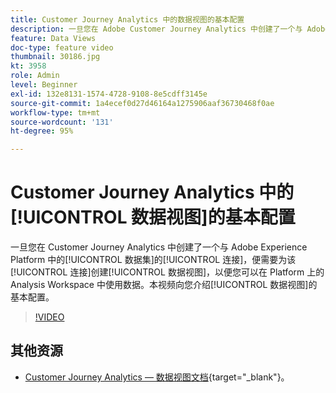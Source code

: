 ```yaml
---
title: Customer Journey Analytics 中的数据视图的基本配置
description: 一旦您在 Adobe Customer Journey Analytics 中创建了一个与 Adobe Experience Platform 中的数据集的连接，便需要为该连接创建数据视图，以便您可以在 Platform 上的 Analysis Workspace 中使用数据。本视频向您介绍数据视图的基本配置。
feature: Data Views
doc-type: feature video
thumbnail: 30186.jpg
kt: 3958
role: Admin
level: Beginner
exl-id: 132e8131-1574-4728-9108-8e5cdff3145e
source-git-commit: 1a4ecef0d27d46164a1275906aaf36730468f0ae
workflow-type: tm+mt
source-wordcount: '131'
ht-degree: 95%

---
```


# Customer Journey Analytics 中的[!UICONTROL 数据视图]的基本配置

一旦您在 Customer Journey Analytics 中创建了一个与 Adobe Experience Platform 中的[!UICONTROL 数据集]的[!UICONTROL 连接]，便需要为该[!UICONTROL 连接]创建[!UICONTROL 数据视图]，以便您可以在 Platform 上的 Analysis Workspace 中使用数据。本视频向您介绍[!UICONTROL 数据视图]的基本配置。

>[!VIDEO](https://video.tv.adobe.com/v/30186/?quality=12&enable10seconds=on&speedcontrol=on)

## 其他资源

* [Customer Journey Analytics — 数据视图文档](https://experienceleague.adobe.com/docs/analytics-platform/using/cja-dataviews/create-dataview.html?lang=zh-Hans){target="_blank"}。

